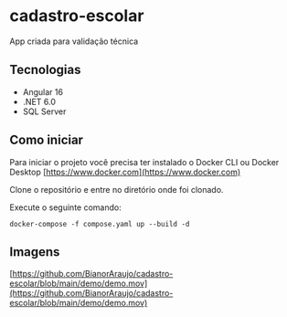 # cadastro-escolar
App criada para validação técnica

## Tecnologias

* Angular 16
* .NET 6.0
* SQL Server


## Como iniciar

Para iniciar o projeto você precisa ter instalado o Docker CLI ou Docker Desktop [https://www.docker.com](https://www.docker.com)

Clone o repositório e entre no diretório onde foi clonado.

Execute o seguinte comando:
```
docker-compose -f compose.yaml up --build -d
```

## Imagens

[https://github.com/BianorAraujo/cadastro-escolar/blob/main/demo/demo.mov](https://github.com/BianorAraujo/cadastro-escolar/blob/main/demo/demo.mov)
